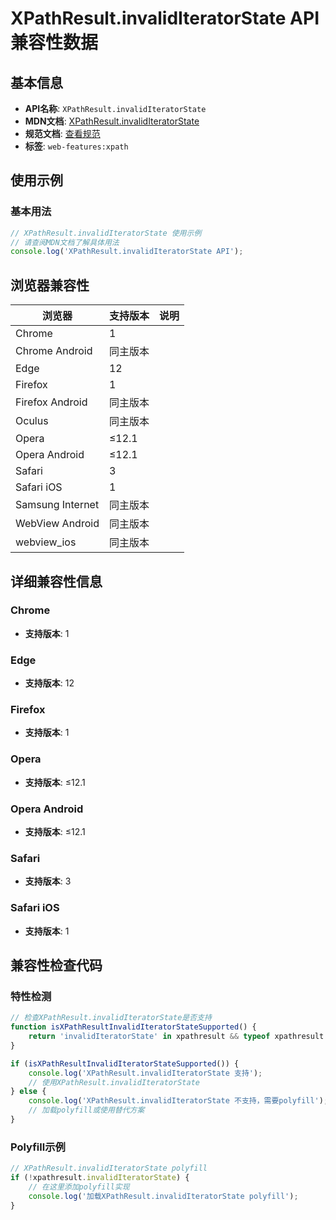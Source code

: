 # XPathResult.invalidIteratorState API 兼容性数据

## 基本信息

- **API名称**: `XPathResult.invalidIteratorState`
- **MDN文档**: [XPathResult.invalidIteratorState](https://developer.mozilla.org/docs/Web/API/XPathResult/invalidIteratorState)
- **规范文档**: [查看规范](https://dom.spec.whatwg.org/#dom-xpathresult-invaliditeratorstate)
- **标签**: `web-features:xpath`

## 使用示例

### 基本用法

```javascript
// XPathResult.invalidIteratorState 使用示例
// 请查阅MDN文档了解具体用法
console.log('XPathResult.invalidIteratorState API');
```

## 浏览器兼容性

| 浏览器 | 支持版本 | 说明 |
|--------|----------|------|
| Chrome | 1 |  |
| Chrome Android | 同主版本 |  |
| Edge | 12 |  |
| Firefox | 1 |  |
| Firefox Android | 同主版本 |  |
| Oculus | 同主版本 |  |
| Opera | ≤12.1 |  |
| Opera Android | ≤12.1 |  |
| Safari | 3 |  |
| Safari iOS | 1 |  |
| Samsung Internet | 同主版本 |  |
| WebView Android | 同主版本 |  |
| webview_ios | 同主版本 |  |

## 详细兼容性信息

### Chrome

- **支持版本**: 1

### Edge

- **支持版本**: 12

### Firefox

- **支持版本**: 1

### Opera

- **支持版本**: ≤12.1

### Opera Android

- **支持版本**: ≤12.1

### Safari

- **支持版本**: 3

### Safari iOS

- **支持版本**: 1

## 兼容性检查代码

### 特性检测

```javascript
// 检查XPathResult.invalidIteratorState是否支持
function isXPathResultInvalidIteratorStateSupported() {
    return 'invalidIteratorState' in xpathresult && typeof xpathresult.invalidIteratorState === 'function';
}

if (isXPathResultInvalidIteratorStateSupported()) {
    console.log('XPathResult.invalidIteratorState 支持');
    // 使用XPathResult.invalidIteratorState
} else {
    console.log('XPathResult.invalidIteratorState 不支持，需要polyfill');
    // 加载polyfill或使用替代方案
}
```

### Polyfill示例

```javascript
// XPathResult.invalidIteratorState polyfill
if (!xpathresult.invalidIteratorState) {
    // 在这里添加polyfill实现
    console.log('加载XPathResult.invalidIteratorState polyfill');
}
```

